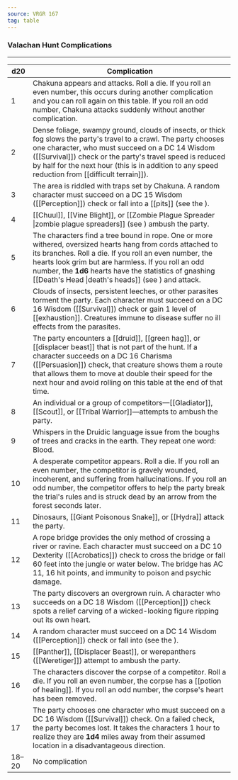 ```yaml
---
source: VRGR 167
tag: table
---
```


### Valachan Hunt Complications
---
|d20|Complication|
|----|------------|
|1|Chakuna appears and attacks. Roll a die. If you roll an even number, this occurs during another complication and you can roll again on this table. If you roll an odd number, Chakuna attacks suddenly without another complication.|
|2|Dense foliage, swampy ground, clouds of insects, or thick fog slows the party's travel to a crawl. The party chooses one character, who must succeed on a DC 14 Wisdom ([[Survival]]) check or the party's travel speed is reduced by half for the next hour (this is in addition to any speed reduction from [[difficult terrain]]).|
|3|The area is riddled with traps set by Chakuna. A random character must succeed on a DC 15 Wisdom ([[Perception]]) check or fall into a [[pits]] (see the ).|
|4|[[Chuul]], [[Vine Blight]], or [[Zombie Plague Spreader \|zombie plague spreaders]] (see ) ambush the party.|
|5|The characters find a tree bound in rope. One or more withered, oversized hearts hang from cords attached to its branches. Roll a die. If you roll an even number, the hearts look grim but are harmless. If you roll an odd number, the **1d6** hearts have the statistics of gnashing [[Death's Head \|death's heads]] (see ) and attack.|
|6|Clouds of insects, persistent leeches, or other parasites torment the party. Each character must succeed on a DC 16 Wisdom ([[Survival]]) check or gain 1 level of [[exhaustion]]. Creatures immune to disease suffer no ill effects from the parasites.|
|7|The party encounters a [[druid]], [[green hag]], or [[displacer beast]] that is not part of the hunt. If a character succeeds on a DC 16 Charisma ([[Persuasion]]) check, that creature shows them a route that allows them to move at double their speed for the next hour and avoid rolling on this table at the end of that time.|
|8|An individual or a group of competitors—[[Gladiator]], [[Scout]], or [[Tribal Warrior]]—attempts to ambush the party.|
|9|Whispers in the Druidic language issue from the boughs of trees and cracks in the earth. They repeat one word: Blood.|
|10|A desperate competitor appears. Roll a die. If you roll an even number, the competitor is gravely wounded, incoherent, and suffering from hallucinations. If you roll an odd number, the competitor offers to help the party break the trial's rules and is struck dead by an arrow from the forest seconds later.|
|11|Dinosaurs, [[Giant Poisonous Snake]], or [[Hydra]] attack the party.|
|12|A rope bridge provides the only method of crossing a river or ravine. Each character must succeed on a DC 10 Dexterity ([[Acrobatics]]) check to cross the bridge or fall 60 feet into the jungle or water below. The bridge has AC 11, 16 hit points, and immunity to poison and psychic damage.|
|13|The party discovers an overgrown ruin. A character who succeeds on a DC 18 Wisdom ([[Perception]]) check spots a relief carving of a wicked-looking figure ripping out its own heart.|
|14|A random character must succeed on a DC 14 Wisdom ([[Perception]]) check or fall into  (see the ).|
|15|[[Panther]], [[Displacer Beast]], or werepanthers ([[Weretiger]]) attempt to ambush the party.|
|16|The characters discover the corpse of a competitor. Roll a die. If you roll an even number, the corpse has a [[potion of healing]]. If you roll an odd number, the corpse's heart has been removed.|
|17|The party chooses one character who must succeed on a DC 16 Wisdom ([[Survival]]) check. On a failed check, the party becomes lost. It takes the characters 1 hour to realize they are **1d4** miles away from their assumed location in a disadvantageous direction.|
|18–20|No complication|
